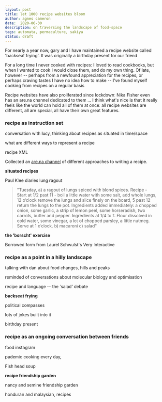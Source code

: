 ```yaml
---
layout: post
title: let 1000 recipe websites bloom
author: agnes cameron
date:  2020-06-30
description: on traversing the landscape of food-space
tags: automata, permaculture, sakiya
status: draft
---
```



For nearly a year now, gary and I have maintained a recipe website called 'backseat frying'. It was originally a birthday present for our friend 

For a long time I never cooked with recipes: I loved to read cookbooks, but when I wanted to cook I would close them, and do my own thing. Of late, however -- perhaps from a newfound appreciation for the recipes, or perhaps craving tastes I have no idea how to make -- I've found myself cooking from recipes on a regular basis.

Recipe websites have also proliferated since lockdown: Nika Fisher even has an are.na channel dedicated to them  ... I think what's nice is that it really feels like the world can hold all of them at once: all recipe websites are different, all are special, all have their own great features.

### recipe as instruction set

conversation with lucy, thinking about recipes as situated in time/space

what are different ways to represent a recipe

recipe XML

Collected an [are.na channel](https://www.are.na/agnes-cameron/recipe-exercise) of different approaches to writing a recipe.


**situated recipes**

Paul Klee diaries lung ragout

> "Tuesday, a) a ragout of lungs spiced with blond spices. Recipe - Start at 1/2 past 11 - boil a little water with some salt, add whole lungs, 12 o’clock remove the lungs and slice finely on the board, 5 past 12 return the lungs to the pot. Ingredients added immediately: a chopped onion, some garlic, a strip of lemon peel, some horseradish, two carrots, butter and pepper. Ingredients at 1/4 to 1: Flour dissolved in cold water, some vinegar, a lot of chopped parsley, a little nutmeg. Serve at 1 o’clock. b) macaroni c) salad"


**the 'borscht' exercise**

Borrowed form from Laurel Schwulst's Very Interactive


### recipe as a point in a hilly landscape

talking with dan about food
changes, hills and peaks

reminded of conversations about molecular biology and optimisation

recipe and language -- the 'salad' debate


**backseat frying**

political compasses

lots of jokes built into it

birthday present


### recipe as an ongoing conversation between friends

food instagram

pademic cooking every day, 

Fish head soup



**recipe friendship garden**

nancy and semine friendship garden

honduran and malaysian, recipes 






